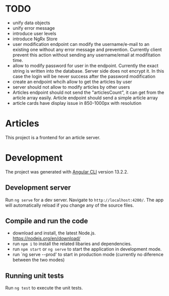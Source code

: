 # TODO
 - unify data objects
 - unify error message
 - introduce user levels
 - introduce NgRx Store
 - user modification endpoint can modify the username/e-mail to an existing one without any error message and prevention. Currently client prevent this action without sending any username/email at modifitation time.
 - allow to modify password for user in the endpoint. Currently the exact string is written into the database. Server side does not encrypt it. In this case the login will be never success after the password modification 
 - create an endpoint whcih allow to get the articles by user
 - server should not allow to modify articles by other users
 - Articles endpoint should not send the "articlesCount", it can get from the article array easily. Article endpoint should send a simple article array
 - article cards have display issue in 850-1000px with resolution


# Articles

This project is a frontend for an article server. 

# Development
The project was generated with [Angular CLI](https://github.com/angular/angular-cli) version 13.2.2.

## Development server

Run `ng serve` for a dev server. Navigate to `http://localhost:4200/`. The app will automatically reload if you change any of the source files.

## Compile and run the code

 - download and install, the latest Node.js. https://nodejs.org/en/download/
 - run `npm i` to install the related libaries and dependencies.
 - run `npm start` or `ng serve` to start the application in development mode.
 - run `ng serve --prod' to start in production mode (currently no diference between the two modes)

## Running unit tests

Run `ng test` to execute the unit tests.

